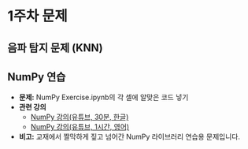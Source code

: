 # 1주차 문제
 ## 음파 탐지 문제 (KNN)
 
 ## NumPy 연습
  * **문제:** NumPy Exercise.ipynb의 각 셀에 알맞은 코드 넣기  
  * **관련 강의**
    * [NumPy 강의(유튜브, 30분, 한글)](https://www.youtube.com/watch?v=OIV14ItViP0)
    * [NumPy 강의(유튜브, 1시간, 영어)](https://www.youtube.com/watch?v=QUT1VHiLmmI)
  * **비고:** 교재에서 짤막하게 짚고 넘어간 NumPy 라이브러리 연습용 문제입니다. 
